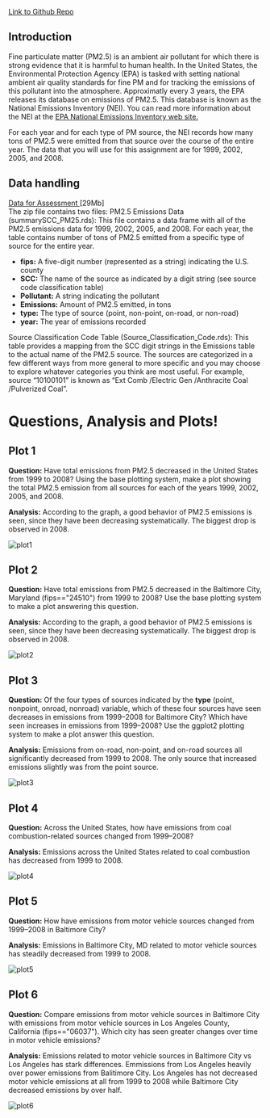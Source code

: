 <a href="https://github.com/myrba2win/exploratory-data-analysis-course-project-2">Link to Github Repo</a>
  
  ## Introduction
  
  Fine particulate matter (PM2.5) is an ambient air pollutant for which there is strong evidence that it is harmful to human health. In the United States, the Environmental Protection Agency (EPA) is tasked with setting national ambient air quality standards for fine PM and for tracking the emissions of this pollutant into the atmosphere. Approximatly every 3 years, the EPA releases its database on emissions of PM2.5. This database is known as the National Emissions Inventory (NEI). You can read more information about the NEI at the <a href="http://www.epa.gov/ttn/chief/eiinformation.html">EPA National Emissions Inventory web site.</a>

For each year and for each type of PM source, the NEI records how many tons of PM2.5 were emitted from that source over the course of the entire year. The data that you will use for this assignment are for 1999, 2002, 2005, and 2008.

## Data handling

<a href="https://d396qusza40orc.cloudfront.net/exdata%2Fdata%2FNEI_data.zip">Data for  Assessment </a>[29Mb]
<br>
  The zip file contains two files:
  PM2.5 Emissions Data (summarySCC_PM25.rds): This file contains a data frame with all of the PM2.5 emissions data for 1999, 2002, 2005, and 2008. For each year, the table contains number of tons of PM2.5 emitted from a specific type of source for the entire year. 

<ul>
  <li><b>fips:</b> A five-digit number (represented as a string) indicating the U.S. county</li>
  <li><b>SCC:</b> The name of the source as indicated by a digit string (see source code classification table)</li>
  <li><b>Pollutant:</b> A string indicating the pollutant</li>
  <li><b>Emissions:</b> Amount of PM2.5 emitted, in tons</li>
  <li><b>type:</b> The type of source (point, non-point, on-road, or non-road)</li>
  <li><b>year:</b> The year of emissions recorded</li>
  </ul>
  
  Source Classification Code Table (Source_Classification_Code.rds): This table provides a mapping from the SCC digit strings in the Emissions table to the actual name of the PM2.5 source. The sources are categorized in a few different ways from more general to more specific and you may choose to explore whatever categories you think are most useful. For example, source “10100101” is known as “Ext Comb /Electric Gen /Anthracite Coal /Pulverized Coal”.


# Questions, Analysis and Plots!
## Plot 1 
<b>Question:</b> Have total emissions from PM2.5 decreased in the United States from 1999 to 2008? Using the base plotting system, make a plot showing the total PM2.5 emission from all sources for each of the years 1999, 2002, 2005, and 2008.


<b>Analysis:</b> According to the graph, a good behavior of PM2.5 emissions is seen, since they have been decreasing systematically. The biggest drop is observed in 2008. 


![plot1](plot1.png) 


## Plot 2 
<b>Question:</b> Have total emissions from PM2.5 decreased in the Baltimore City, Maryland (fips=="24510") from 1999 to 2008? Use the base plotting system to make a plot answering this question.

<b>Analysis:</b> According to the graph, a good behavior of PM2.5 emissions is seen, since they have been decreasing systematically. The biggest drop is observed in 2008.

![plot2](plot2.png) 


## Plot 3 
<b>Question:</b> Of the four types of sources indicated by the <b>type</b> (point, nonpoint, onroad, nonroad) variable, which of these four sources have seen decreases in emissions from 1999–2008 for Baltimore City? Which have seen increases in emissions from 1999–2008? Use the ggplot2 plotting system to make a plot answer this question.

<b>Analysis:</b> Emissions from on-road, non-point, and on-road sources all significantly decreased from 1999 to 2008. The only source that increased emissions slightly was from the point source. 

![plot3](plot3.png) 


## Plot 4 
<b>Question:</b> Across the United States, how have emissions from coal combustion-related sources changed from 1999–2008?
  
  <b>Analysis:</b> Emissions across the United States related to coal combustion has decreased from 1999 to 2008.

![plot4](plot4.png) 


## Plot 5 
<b>Question:</b> How have emissions from motor vehicle sources changed from 1999–2008 in Baltimore City?
  
  <b>Analysis:</b> Emissions in Baltimore City, MD related to motor vehicle sources has steadily decreased from 1999 to 2008.

![plot5](plot5.png) 


## Plot 6 
<b>Question:</b> Compare emissions from motor vehicle sources in Baltimore City with emissions from motor vehicle sources in Los Angeles County, California (fips=="06037"). Which city has seen greater changes over time in motor vehicle emissions?
  
  <b>Analysis:</b> Emissions related to motor vehicle sources in Baltimore City vs Los Angeles has stark differences. Emmissions from Los Angeles heavily over power emissions from Balitimore City. Los Angeles has not decreased motor vehicle emissions at all from 1999 to 2008 while Baltimore City decreased emissions by over half.

![plot6](plot6.png) 